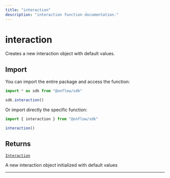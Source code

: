 ```yaml
---
title: "interaction"
description: "interaction function documentation."
---
```


<!-- THIS DOCUMENT IS AUTO-GENERATED FROM [onflow/sdk/src/interaction/interaction.ts](https://github.com/onflow/fcl-js/tree/master/packages/sdk/src/interaction/interaction.ts). DO NOT EDIT MANUALLY -->

# interaction

Creates a new interaction object with default values.

## Import

You can import the entire package and access the function:

```typescript
import * as sdk from "@onflow/sdk"

sdk.interaction()
```

Or import directly the specific function:

```typescript
import { interaction } from "@onflow/sdk"

interaction()
```



## Returns

[`Interaction`](../types#interaction)


A new interaction object initialized with default values

---